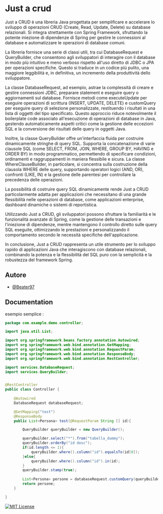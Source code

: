 
# Just a crud

Just a CRUD è una libreria Java progettata per semplificare e accelerare lo sviluppo di operazioni CRUD (Create, Read, Update, Delete) su database relazionali. Si integra strettamente con Spring Framework, sfruttando la potente iniezione di dipendenze di Spring per gestire le connessioni al database e automatizzare le operazioni di database comuni.

La libreria fornisce una serie di classi utili, tra cui DatabaseRequest e QueryBuilder, che consentono agli sviluppatori di interagire con il database in modo più intuitivo e meno verboso rispetto all'uso diretto di JDBC o JPA per operazioni specifiche. Questo si traduce in un codice più pulito, una maggiore leggibilità e, in definitiva, un incremento della produttività dello sviluppatore.

La classe DatabaseRequest, ad esempio, astrae la complessità di creare e gestire connessioni JDBC, preparare statement e eseguire query o aggiornamenti sul database. Fornisce metodi come executeUpdate per eseguire operazioni di scrittura (INSERT, UPDATE, DELETE) e customQuery per eseguire query di selezione personalizzate, restituendo i risultati in una lista di oggetti del tipo specificato. Questo approccio riduce notevolmente il boilerplate code associato all'esecuzione di operazioni di database in Java, gestendo automaticamente aspetti critici come la gestione delle eccezioni SQL e la conversione dei risultati delle query in oggetti Java.

Inoltre, la classe QueryBuilder offre un'interfaccia fluida per costruire dinamicamente stringhe di query SQL. Supporta la concatenazione di varie clausole SQL (come SELECT, FROM, JOIN, WHERE, GROUP BY, HAVING e ORDER BY) in modo programmatico, permettendo di specificare condizioni, ordinamenti e raggruppamenti in maniera flessibile e sicura. La classe WhereClauseBuilder, in particolare, si concentra sulla costruzione della clausola WHERE delle query, supportando operatori logici (AND, OR), confronti (LIKE, IN) e la gestione delle parentesi per controllare la precedenza delle operazioni.

La possibilità di costruire query SQL dinamicamente rende Just a CRUD particolarmente adatta per applicazioni che necessitano di una grande flessibilità nelle operazioni di database, come applicazioni enterprise, dashboard dinamiche o sistemi di reportistica.

Utilizzando Just a CRUD, gli sviluppatori possono sfruttare la familiarità e le funzionalità avanzate di Spring, come la gestione delle transazioni e l'iniezione di dipendenze, mentre mantengono il controllo diretto sulle query SQL eseguite, ottimizzando le prestazioni e personalizzando il comportamento secondo le necessità specifiche dell'applicazione.

In conclusione, Just a CRUD rappresenta un utile strumento per lo sviluppo rapido di applicazioni Java che interagiscono con database relazionali, combinando la potenza e la flessibilità del SQL puro con la semplicità e la robustezza del framework Spring.



## Autore

- [@Beater97](https://github.com/Beater97)


## Documentation
esempio semplice : 

```java
package com.example.demo.controller;

import java.util.List;

import org.springframework.beans.factory.annotation.Autowired;
import org.springframework.web.bind.annotation.GetMapping;
import org.springframework.web.bind.annotation.RequestParam;
import org.springframework.web.bind.annotation.ResponseBody;
import org.springframework.web.bind.annotation.RestController;

import services.DatabaseRequest;
import services.QueryBuilder;


@RestController
public class Controller {
    
    @Autowired
    DatabaseRequest databaseRequest;

    @GetMapping("test")
    @ResponseBody
    public List<Persona> test(@RequestParam String [] id){

        QueryBuilder queryBuilder = new QueryBuilder();

        queryBuilder.select("*").from("tabella_dummy");
        queryBuilder.orderBy("id desc");
        if(id.length <= 1){
            queryBuilder.where().column("id").equalsTo(id[0]);
        }else{
            queryBuilder.where().column("id").in(id);
        }
        queryBuilder.stamp(true);
        
        List<Persona> persone = databaseRequest.customQuery(queryBuilder.build(),1, Persona.class);
        return persone;
    }

}

```



[![MIT License](https://img.shields.io/badge/License-MIT-green.svg)](https://choosealicense.com/licenses/mit/)
